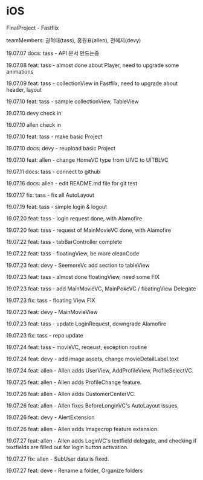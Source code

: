 # iOS
FinalProject - Fastflix

teamMembers: 권혁태(tass), 홍원표(allen), 전혜지(devy) 

19.07.07  docs: tass - API 문서 만드는중

19.07.08  feat: tass - almost done about Player, need to upgrade some animations

19.07.09  feat: tass - collectionView in Fastflix, need to upgrade about header, layout

19.07.10  feat: tass - sample collectionView, TableView

19.07.10  devy check in

19.07.10  allen check in

19.07.10  feat: tass - make basic Project

19.07.10  docs: devy - reupload basic Project

19.07.10  feat: allen - change HomeVC type from UIVC to UITBLVC

19.07.11  docs: tass - connect to github 

19.07.16  docs: allen - edit README.md file for git test

19.07.17  fix: tass - fix all AutoLayout

19.07.19  feat: tass - simple login & logout

19.07.20  feat: tass - login request done, with Alamofire

19.07.20  feat: tass - request of MainMovieVC done, with Alamofire

19.07.22  feat: tass - tabBarController complete

19.07.22  feat: tass - floatingView, be more cleanCode

19.07.23  feat: devy - SeemoreVc add section to tableView

19.07.23  feat: tass - almost done floatingView, need some FIX

19.07.23  feat: tass - add MainMovieVC, MainPokeVC / floatingView Delegate

19.07.23  fix: tass - floating View FIX

19.07.23  feat: devy - MainMovieView

19.07.23  feat: tass - update LoginRequest, downgrade Alamofire

19.07.23  fix: tass - repo update

19.07.24  feat: tass - movieVC, reqeust, exception routine

19.07.24  feat: devy - add image assets, change movieDetailLabel.text 

19.07.24  feat: allen - Allen adds UserView, AddProfileView, ProfileSelectVC.

19.07.25  feat: allen - Allen adds ProfileChange feature.

19.07.26  feat: allen - Allen adds CustomerCenterVC.

19.07.26  feat: allen - Allen fixes BeforeLonginVC's AutoLayout issues.

19.07.26  feat: devy - AlertExtension

19.07.26  feat: allen - Allen adds Imagecrop feature extension.

19.07.27  feat: allen - Allen adds LoginVC's textfield delegate, and checking if textfields are filled out for login button activation.

19.07.27  fix: allen - SubUser data is fixed.

19.07.27  feat: deve - Rename a folder, Organize folders
